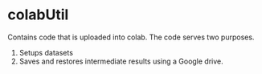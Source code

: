 # colabUtil
Contains code that is uploaded into colab.  The code serves two purposes.
1. Setups datasets
2. Saves and restores intermediate results using a Google drive.
